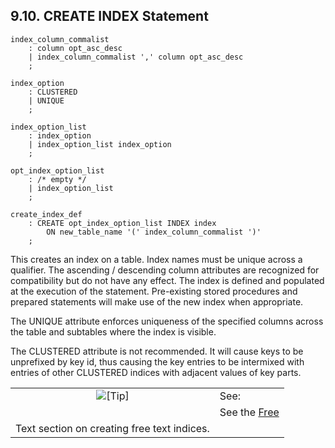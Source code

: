 <div>

<div>

<div>

<div>

## 9.10. CREATE INDEX Statement

</div>

</div>

</div>

``` programlisting
index_column_commalist
    : column opt_asc_desc
    | index_column_commalist ',' column opt_asc_desc
    ;

index_option
    : CLUSTERED
    | UNIQUE
    ;

index_option_list
    : index_option
    | index_option_list index_option
    ;

opt_index_option_list
    : /* empty */
    | index_option_list
    ;

create_index_def
    : CREATE opt_index_option_list INDEX index
        ON new_table_name '(' index_column_commalist ')'
    ;
```

This creates an index on a table. Index names must be unique across a
qualifier. The ascending / descending column attributes are recognized
for compatibility but do not have any effect. The index is defined and
populated at the execution of the statement. Pre-existing stored
procedures and prepared statements will make use of the new index when
appropriate.

The UNIQUE attribute enforces uniqueness of the specified columns across
the table and subtables where the index is visible.

The CLUSTERED attribute is not recommended. It will cause keys to be
unprefixed by key id, thus causing the key entries to be intermixed with
entries of other CLUSTERED indices with adjacent values of key parts.

<div>

|                            |                                                                                 |
|:--------------------------:|:--------------------------------------------------------------------------------|
| ![\[Tip\]](images/tip.png) | See:                                                                            |
|                            | See the <a href="webdavadmin.html#freetext" class="link" title="Free Text">Free 
                              Text</a> section on creating free text indices.                                  |

</div>

</div>
